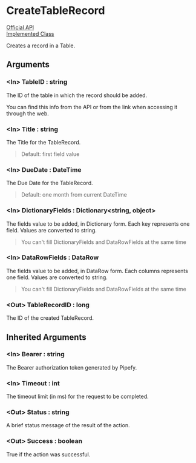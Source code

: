 # CreateTableRecord

[Official API](https://api-docs.pipefy.com/reference/mutations/createTableRecord/)  
[Implemented Class](../Capgemini.Pipefy/TableRecord/CreateTableRecord.cs)

Creates a record in a Table.

## Arguments

### &lt;In&gt; TableID : string

The ID of the table in which the record should be added.

You can find this info from the API or from the link when accessing it through the web.

### &lt;In&gt; Title : string

The Title for the TableRecord.

> Default: first field value

### &lt;In&gt; DueDate : DateTime

The Due Date for the TableRecord.

> Default: one month from current DateTime

### &lt;In&gt; DictionaryFields : Dictionary<string, object>

The fields value to be added, in Dictionary form.
Each key represents one field. Values are converted to string.

> You can't fill DictionaryFields and DataRowFields at the same time

### &lt;In&gt; DataRowFields : DataRow

The fields value to be added, in DataRow form.
Each columns represents one field. Values are converted to string.

> You can't fill DictionaryFields and DataRowFields at the same time

### &lt;Out&gt; TableRecordID : long

The ID of the created TableRecord.

## Inherited Arguments

### &lt;In&gt; Bearer : string

The Bearer authorization token generated by Pipefy.

### &lt;In&gt; Timeout : int

The timeout limit (in ms) for the request to be completed.

### &lt;Out&gt; Status : string

A brief status message of the result of the action.

### &lt;Out&gt; Success : boolean

True if the action was successful.
